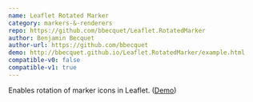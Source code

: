 ```yaml
---
name: Leaflet Rotated Marker
category: markers-&-renderers
repo: https://github.com/bbecquet/Leaflet.RotatedMarker
author: Benjamin Becquet
author-url: https://github.com/bbecquet
demo: http://bbecquet.github.io/Leaflet.RotatedMarker/example.html
compatible-v0: false
compatible-v1: true
---
```


Enables rotation of marker icons in Leaflet. (<a href="http://bbecquet.github.io/Leaflet.RotatedMarker/example.html">Demo</a>)
